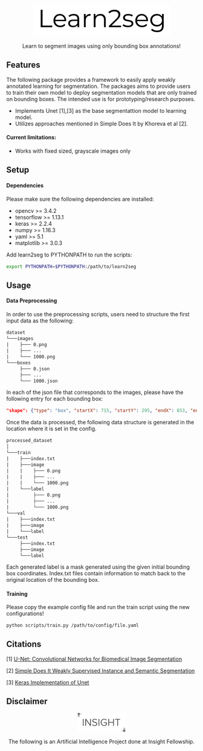 <p align="center">
  <img src="docs/repo_logo.png">
</p>

<p align="center">
  Learn to segment images using only bounding box annotations!
</p>

## Features

The following package provides a framework to easily apply weakly annotated learning for segmentation. The packages aims to provide users to train their own model to deploy segmentation models that are only trained on bounding boxes. The intended use is for prototyping/research purposes.

- Implements Unet [1],[3] as the base segmentattion model to learning model.
- Utilizes approaches mentioned in Simple Does It by Khoreva et al [2].

#### Current limitations:

- Works with fixed sized, grayscale images only

## Setup

#### Dependencies

Please make sure the following dependencies are installed:
- opencv >= 3.4.2
- tensorflow >= 1.13.1
- keras >= 2.2.4
- numpy >= 1.16.3
- yaml >= 5.1
- matplotlib >= 3.0.3

Add learn2seg to PYTHONPATH to run the scripts:
```bash
export PYTHONPATH=$PYTHONPATH:/path/to/learn2seg
```

## Usage
#### Data Preprocessing
In order to use the preprocessing scripts, users need to structure the first input data as the following:

```
dataset
└───images
|    ├─── 0.png
|    ├─── ...
|    └─── 1000.png
└───boxes
     ├─── 0.json
     ├─── ...
     └─── 1000.json
```

In each of the json file that corresponds to the images, please have the following entry for each bounding box:

```json
"shape": {"type": "box", "startX": 715, "startY": 295, "endX": 853, "endY": 500}
```

Once the data is processed, the following data structure is generated in the location where it is set in the config.

```
processed_dataset
│
└───train
|    ├───index.txt
|    ├───image
|    |    ├─── 0.png
|    |    ├─── ...
|    |    └─── 1000.png
|    └───label
|         ├─── 0.png
|         ├─── ...
|         └─── 1000.png
└───val
|    ├───index.txt
|    ├───image
|    └───label
└───test
     ├───index.txt
     ├───image
     └───label
```

Each generated label is a mask generated using the given initial bounding box coordinates. Index.txt files contain information to match back to the original location of the bounding box.

#### Training

Please copy the example config file and run the train script using the new configurations!
```bash
python scripts/train.py /path/to/config/file.yaml
```

## Citations

[1] [U-Net: Convolutional Networks for Biomedical Image Segmentation](https://lmb.informatik.uni-freiburg.de/people/ronneber/u-net/)

[2] [Simple Does It Weakly Supervised Instance and Semantic Segmentation](https://www.mpi-inf.mpg.de/departments/computer-vision-and-machine-learning/research/weakly-supervised-learning/simple-does-it-weakly-supervised-instance-and-semantic-segmentation/)

[3] [Keras Implementation of Unet](https://github.com/zhixuhao/unet)

[unet]:https://github.com/zhixuhao/unet
[simple_does_it]:https://arxiv.org/pdf/1603.07485.pdf

## Disclaimer 
<p align="center">
  <img src="docs/insight_logo.png">
</p>

<p align="center">
  The following is an Artificial Intelligence Project done at Insight Fellowship.
</p>
